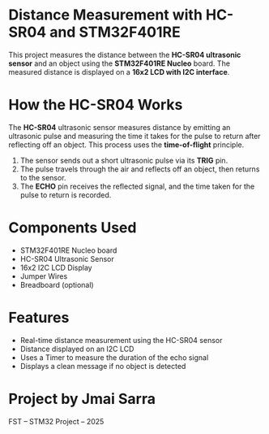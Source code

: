 # Distance Measurement with HC-SR04 and STM32F401RE

This project measures the distance between the **HC-SR04 ultrasonic sensor** and an object using the **STM32F401RE Nucleo** board.
The measured distance is displayed on a **16x2 LCD with I2C interface**.

# How the HC-SR04 Works

The **HC-SR04** ultrasonic sensor measures distance by emitting an ultrasonic pulse and measuring the time it takes for the pulse to return after reflecting off an object. This process uses the **time-of-flight** principle.

1. The sensor sends out a short ultrasonic pulse via its **TRIG** pin.
2. The pulse travels through the air and reflects off an object, then returns to the sensor.
3. The **ECHO** pin receives the reflected signal, and the time taken for the pulse to return is recorded.

# Components Used

- STM32F401RE Nucleo board  
- HC-SR04 Ultrasonic Sensor  
- 16x2 I2C LCD Display  
- Jumper Wires  
- Breadboard (optional)

# Features

- Real-time distance measurement using the HC-SR04 sensor  
- Distance displayed on an I2C LCD  
- Uses a Timer to measure the duration of the echo signal  
- Displays a clean message if no object is detected

# Project by Jmai Sarra  
FST – STM32 Project – 2025

